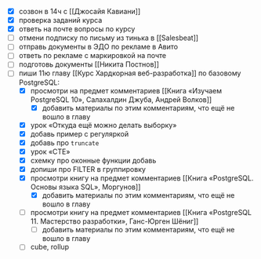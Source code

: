 - [x] созвон в 14ч с [[Джосайя Кавиани]]
- [x] проверка заданий курса
- [x] ответь на почте вопросы по курсу 
- [ ] отмени подписку по письму из тинька в [[Salesbeat]]
- [ ] отправь документы в ЭДО по рекламе в Авито
- [ ] ответь по рекламе с маркировкой на почте
- [ ] подготовь документы [[Никита Постнов]]
- [ ] пиши 11ю главу [[Курс Хардкорная веб-разработка]] по базовому PostgreSQL:
	- [x] просмотри на предмет комментариев [[Книга «Изучаем PostgreSQL 10», Салахалдин Джуба, Андрей Волков]]
		- [x] добавить материалы по этим комментариям, что ещё не вошло в главу 
	- [x] урок «Откуда ещё можно делать выборку»
	- [x] добавь пример с регуляркой
	- [x] добавь про `truncate`
	- [x] урок «CTE»
	- [x] схемку про оконные функции добавь
	- [x] допиши про FILTER в группировку
	- [x] просмотри книгу на предмет комментариев [[Книга «PostgreSQL. Основы языка SQL», Моргунов]]
		- [x] добавить материалы по этим комментариям, что ещё не вошло в главу
	- [ ] просмотри книгу на предмет комментариев [[Книга «PostgreSQL 11. Мастерство разработки», Ганс-Юрген Шёниг]]
		- [ ] добавить материалы по этим комментариям, что ещё не вошло в главу
	- [ ] cube, rollup

